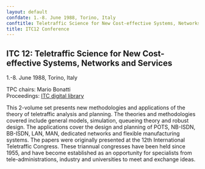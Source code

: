 ```yaml
---
layout: default
confdate: 1.-8. June 1988, Torino, Italy
conftitle: Teletraffic Science for New Cost-effective Systems, Networks and Services
title: ITC12 Conference
---
```


## ITC 12: Teletraffic Science for New Cost-effective Systems, Networks and Services

1.-8. June 1988, Torino, Italy

TPC chairs: Mario Bonatti<br/>
Proceedings: [ITC digital library](/itc-library/itc12.html)

This 2-volume set presents new methodologies and applications of the theory of teletraffic analysis and planning. The theories and methodologies covered include general models, simulation, queueing theory and robust design. The applications cover the design and planning of POTS, NB-ISDN, BB-ISDN, LAN, MAN, dedicated networks and flexible manufacturing systems. The papers were originally presented at the 12th International Teletraffic Congress. These triannual congresses have been held since 1955, and have become established as an opportunity for specialists from tele-administrations, industry and universities to meet and exchange ideas.